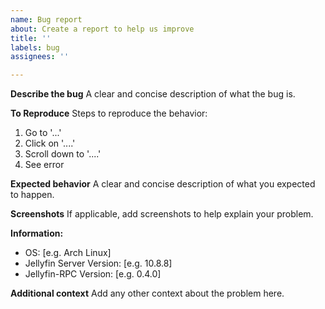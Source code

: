 ```yaml
---
name: Bug report
about: Create a report to help us improve
title: ''
labels: bug
assignees: ''

---
```


**Describe the bug**
A clear and concise description of what the bug is.

**To Reproduce**
Steps to reproduce the behavior:
1. Go to '...'
2. Click on '....'
3. Scroll down to '....'
4. See error

**Expected behavior**
A clear and concise description of what you expected to happen.

**Screenshots**
If applicable, add screenshots to help explain your problem.

**Information:**
 - OS: [e.g. Arch Linux]
 - Jellyfin Server Version: [e.g. 10.8.8]
- Jellyfin-RPC Version: [e.g. 0.4.0]

**Additional context**
Add any other context about the problem here.
